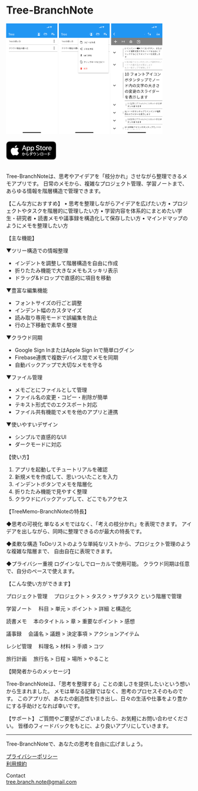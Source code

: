 # Tree-BranchNote
<img src="example1.PNG" height="300">
<img src="example2.PNG" height="300">
<img src="example3.PNG" height="300">
<br><br>
<a href="https://apps.apple.com/jp/app/tree-branchnote/id6753930828
"><img src="../Download_on_the_App_Store_Badge_JP_RGB_blk_100317.svg" height="50"/></a><br><br>



Tree-BranchNoteは、思考やアイデアを「枝分かれ」させながら整理できるメモアプリです。
日常のメモから、複雑なプロジェクト管理、学習ノートまで、あらゆる情報を階層構造で管理できます。

【こんな方におすすめ】
• 思考を整理しながらアイデアを広げたい方
• プロジェクトやタスクを階層的に管理したい方
• 学習内容を体系的にまとめたい学生・研究者
• 読書メモや議事録を構造化して保存したい方
• マインドマップのようにメモを整理したい方

【主な機能】

▼ツリー構造での情報整理
- インデントを調整して階層構造を自由に作成
- 折りたたみ機能で大きなメモもスッキリ表示
- ドラッグ&ドロップで直感的に項目を移動

▼豊富な編集機能
- フォントサイズの行ごと調整
- インデント幅のカスタマイズ
- 読み取り専用モードで誤編集を防止
- 行の上下移動で素早く整理

▼クラウド同期
- Google Sign InまたはApple Sign Inで簡単ログイン
- Firebase連携で複数デバイス間でメモを同期
- 自動バックアップで大切なメモを守る

▼ファイル管理
- メモごとにファイルとして管理
- ファイル名の変更・コピー・削除が簡単
- テキスト形式でのエクスポート対応
- ファイル共有機能でメモを他のアプリと連携

▼使いやすいデザイン
- シンプルで直感的なUI
- ダークモードに対応

【使い方】

1. アプリを起動してチュートリアルを確認
2. 新規メモを作成して、思いついたことを入力
3. インデントボタンでメモを階層化
4. 折りたたみ機能で見やすく整理
5. クラウドにバックアップして、どこでもアクセス

【TreeMemo-BranchNoteの特長】

◆思考の可視化
単なるメモではなく、「考えの枝分かれ」を表現できます。
アイデアを出しながら、同時に整理できるのが最大の特長です。

◆柔軟な構造
ToDoリストのような単純なリストから、プロジェクト管理のような複雑な階層まで、
自由自在に表現できます。

◆プライバシー重視
ログインなしでローカルで使用可能。
クラウド同期は任意で、自分のペースで使えます。

【こんな使い方ができます】

プロジェクト管理
　プロジェクト > タスク > サブタスク という階層で管理

学習ノート
　科目 > 単元 > ポイント > 詳細 と構造化

読書メモ
　本のタイトル > 章 > 重要なポイント > 感想

議事録
　会議名 > 議題 > 決定事項 > アクションアイテム

レシピ管理
　料理名 > 材料 > 手順 > コツ

旅行計画
　旅行名 > 日程 > 場所 > やること

【開発者からのメッセージ】

Tree-BranchNoteは、「思考を整理する」ことの楽しさを提供したいという想いから生まれました。
メモは単なる記録ではなく、思考のプロセスそのものです。
このアプリが、あなたの創造性を引き出し、日々の生活や仕事をより豊かにする手助けとなれば幸いです。

【サポート】
ご質問やご要望がございましたら、お気軽にお問い合わせください。
皆様のフィードバックをもとに、より良いアプリにしていきます。

---

Tree-BranchNoteで、あなたの思考を自由に広げましょう。


[プライバシーポリシー](./privacy_policy.md)<br>
[利用規約](./term_of_use.md)<br>

Contact<br>
[tree.branch.note@gmail.com](tree.branch.note@gmail.com)